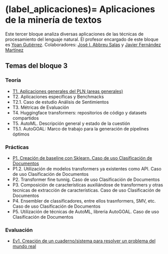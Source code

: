 
(label_aplicaciones)=
Aplicaciones de la minería de textos
====================================

Este tercer bloque analiza diversas aplicaciones de las técnicas de procesamiento del lenguaje natural. El profesor encargado de este bloque es [Yoan Gutiérrez][yoan url]. Colaboradores: [José I. Abbreu Salas][abreu url]  y [Javier Fernández Martínez][javi url]

## Temas del bloque 3


### Teoría

- [T1. Aplicaciones generales del PLN (areas generales)][T1]
- T2. Aplicaciones específicas y Benchmacks
- T2.1. Caso de estudio Análisis de Sentimientos
- T3. Métricas de Evaluación
- T4. Huggingface transformers: repositorios de código y datasets compartidos
- T5. AutoML. Descripción general y estado de la cuestión
- T5.1. AutoGOAL: Marco de trabajo para la generación de pipelines óptimos

### Prácticas

- [P1. Creación de baseline con Sklearn. Caso de uso Clasificación de Documentos][p1]
- P1.2. Utilización de modelos transformers ya existentes como API. Caso de uso Clasificación de Documentos
- P2. Transformer fine tunnig. Caso de uso Clasificación de Documentos
- P3. Composición de características auxiliándose de transformers y otras tecnicas de extracción de  características. Caso de uso Clasificación de Documentos
- P4. Ensembler de classificadores, entre ellos trasnformers, SMV, etc.  Caso de uso Clasificación  de Documentos
- P5. Utilización de técnicas de AutoML, libreria AutoGOAL.  Caso de uso Clasificación de Documentos

### Evaluación

- [Ev1. Creación de un cuaderno/sistema para resolver un problema del mundo real][ev1]


[abreu url]: https://scholar.google.es/citations?user=62u6KEkAAAAJ&hl=es
[javi url]: https://cvnet.cpd.ua.es/curriculum-breve/es/fernandez-martinez-javier/321
[yoan url]: https://cvnet.cpd.ua.es/curriculum-breve/es/gutierrez-vazquez-yoan/49618  

[t1]: https://jaspock.github.io/mtextos/bloque3_t1_aplicaciones.html
[t2]: https://jaspock.github.io/mtextos/bloque3_t2_subaplicaciones-benchmarks.html
[t2.1]: https://jaspock.github.io/mtextos/bloque3_t2.1_analisis_sentimientos.html
[t3]: https://jaspock.github.io/mtextos/bloque3_t3.1_metricas.html
[t4]: https://jaspock.github.io/mtextos/bloque3_t4_huggingface.html
[t5]: https://jaspock.github.io/mtextos/bloque3_t5_automl.html
[t5.1]: https://jaspock.github.io/mtextos/bloque3_t5.1_autogoal.html

[p1]: https://jaspock.github.io/mtextos/bloque3_p1_SA-Pipeline-Reviews.html
[p2]: https://jaspock.github.io/mtextos/bloque3_p2_SA-Transformers-Basic.html
[p3]: https://jaspock.github.io/mtextos/bloque3_p3_SA-Transformers-Training-FineTuning.html
[p4]: https://jaspock.github.io/mtextos/bloque3_p4_SA-Transformers-Training-Custom.html
[p5]: https://jaspock.github.io/mtextos/bloque3_p5-SA-Ensemble.html
[p6]: https://jaspock.github.io/mtextos/bloque3_p6_SA-AutoGOAL.html

[ev1]: https://jaspock.github.io/mtextos/bloque3_ev.html